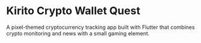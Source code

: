 # Kirito Crypto Wallet Quest

A pixel-themed cryptocurrency tracking app built with Flutter that combines crypto monitoring and news with a small gaming element.
